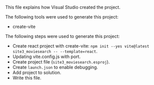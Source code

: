 This file explains how Visual Studio created the project.

The following tools were used to generate this project:
- create-vite

The following steps were used to generate this project:
- Create react project with create-vite: `npm init --yes vite@latest site3_moviesearch -- --template=react`.
- Updating vite.config.js with port.
- Create project file (`site3_moviesearch.esproj`).
- Create `launch.json` to enable debugging.
- Add project to solution.
- Write this file.
